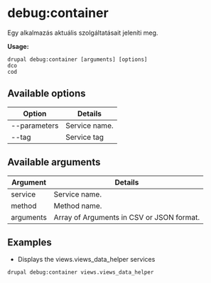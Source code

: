 # debug:container
Egy alkalmazás aktuális szolgáltatásait jeleníti meg.

**Usage:**
```
drupal debug:container [arguments] [options]
dco
cod
```

## Available options
Option | Details
-------|-------------
--parameters | Service name.
--tag | Service tag 

## Available arguments
Argument | Details
---------|-------------
service | Service name.
method | Method name.
arguments | Array of Arguments in CSV or JSON format.

## Examples
* Displays the views.views_data_helper services
```
drupal debug:container views.views_data_helper
```
